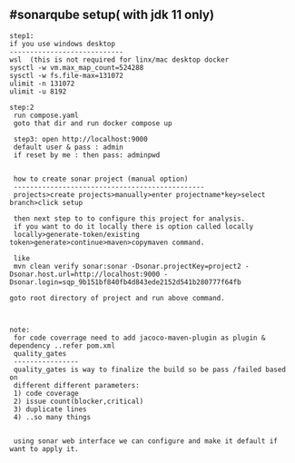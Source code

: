 
#sonarqube setup( with jdk 11 only)
-----------------------
	step1: 
	if you use windows desktop
	----------------------------
	wsl  (this is not required for linx/mac desktop docker
	sysctl -w vm.max_map_count=524288
	sysctl -w fs.file-max=131072
	ulimit -n 131072
	ulimit -u 8192
	
    step:2
     run compose.yaml 
     goto that dir and run docker compose up
     
     step3: open http://localhost:9000
     default user & pass : admin
     if reset by me : then pass: adminpwd
     
     
     how to create sonar project (manual option)
     -----------------------------------------------
     projects>create projects>manually>enter projectname*key>select branch>click setup
     
     then next step to to configure this project for analysis.
     if you want to do it locally there is option called locally
     locally>generate-token/existing token>generate>continue>maven>copymaven command.
     
     like
     mvn clean verify sonar:sonar -Dsonar.projectKey=project2 -Dsonar.host.url=http://localhost:9000 -Dsonar.login=sqp_9b151bf840fb4d843ede2152d541b280777f64fb
    
    goto root directory of project and run above command.
    
    
    
    note:
     for code coverrage need to add jacoco-maven-plugin as plugin & dependency ..refer pom.xml
     quality_gates
     ----------------
     quality_gates is way to finalize the build so be pass /failed based on 
     different different parameters:
     1) code coverage
     2) issue count(blocker,critical)
     3) duplicate lines
     4) ..so many things
     
     
     using sonar web interface we can configure and make it default if want to apply it.
     
     
     
    
  
  
     
     
     
  

